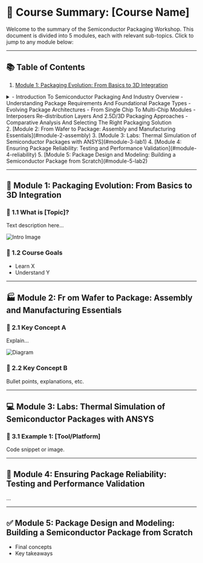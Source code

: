 # 📘 Course Summary: [Course Name]

Welcome to the summary of the Semiconductor Packaging Workshop. This document is divided into 5 modules, each with relevant sub-topics. Click to jump to any module below:

---

## 📚 Table of Contents


   1. [Module 1: Packaging Evolution: From Basics to 3D Integration](#module-1-introduction)
<details> 
        <summary> - Introduction To Semiconductor Packaging And Industry Overview 
                  - Understanding Package Requirements And Foundational Package Types
                  - Evolving Package Architectures - From Single Chip To Multi-Chip Modules
                  - Interposers Re-distribution Layers And 2.5D/3D Packaging Approaches 
                  - Comparative Analysis And Selecting The Right Packaging Solution 
        </summary>
   </details>
2. [Module 2: From Wafer to Package: Assembly and Manufacturing Essentials](#module-2-assembly)
3. [Module 3: Labs: Thermal Simulation of Semiconductor Packages with ANSYS](#module-3-lab1)
4. [Module 4: Ensuring Package Reliability: Testing and Performance Validation](#module-4-reliability)
5. [Module 5: Package Design and Modeling: Building a Semiconductor Package from Scratch](#module-5-lab2)

---

## 🧠 Module 1: Packaging Evolution: From Basics to 3D Integration

### 🔹 1.1 What is [Topic]?

Text description here...

![Intro Image](assets/module1-img1.png)

### 🔹 1.2 Course Goals

- Learn X
- Understand Y

---

## 🏭 Module 2: Fr om Wafer to Package: Assembly and Manufacturing Essentials

### 🔹 2.1 Key Concept A

Explain...

![Diagram](assets/module2-diagram.jpg)

### 🔹 2.2 Key Concept B

Bullet points, explanations, etc.

---

## 💻 Module 3: Labs: Thermal Simulation of Semiconductor Packages with ANSYS

### 🔹 3.1 Example 1: [Tool/Platform]

Code snippet or image.

---

## 🚀 Module 4: Ensuring Package Reliability: Testing and Performance Validation

...

---

## ✅ Module 5: Package Design and Modeling: Building a Semiconductor Package from Scratch

- Final concepts
- Key takeaways

